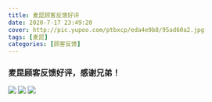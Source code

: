 ```yaml
---
title: 麦昆顾客反馈好评
date: 2020-7-17 23:49:20
cover: http://pic.yupoo.com/ptbxcp/eda4e9b8/95ad60a2.jpg
tags: [麦昆]
categories: [顾客反馈]
---
```


###  麦昆顾客反馈好评，感谢兄弟！
![](http://pic.yupoo.com/ptbxcp/e20b6812/9c2587f5.jpg)
![](http://pic.yupoo.com/ptbxcp/eda4e9b8/95ad60a2.jpg)
![](http://pic.yupoo.com/ptbxcp/8dddfcce/dc615bf7.jpg)
